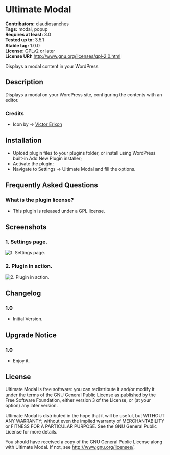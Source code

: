 # Ultimate Modal #
**Contributors:** claudiosanches  
**Tags:** modal, popup  
**Requires at least:** 3.0  
**Tested up to:** 3.5.1  
**Stable tag:** 1.0.0  
**License:** GPLv2 or later  
**License URI:** http://www.gnu.org/licenses/gpl-2.0.html  

Displays a modal content in your WordPress

## Description ##

Displays a modal on your WordPress site, configuring the contents with an editor.

### Credits ###

* Icon by => [Victor Erixon](http://www.iconfinder.com/iconsets/eightyshades)

## Installation ##

* Upload plugin files to your plugins folder, or install using WordPress built-in Add New Plugin installer;
* Activate the plugin;
* Navigate to Settings -> Ultimate Modal and fill the options.

## Frequently Asked Questions ##

### What is the plugin license? ###

* This plugin is released under a GPL license.

## Screenshots ##

### 1. Settings page. ###
![1. Settings page.](http://s.wordpress.org/extend/plugins/ultimate-modal/screenshot-1.png)

### 2. Plugin in action. ###
![2. Plugin in action.](http://s.wordpress.org/extend/plugins/ultimate-modal/screenshot-2.png)


## Changelog ##

### 1.0 ###

* Initial Version.

## Upgrade Notice ##

### 1.0 ###

* Enjoy it.

## License ##

Ultimate Modal is free software: you can redistribute it and/or modify it under the terms of the GNU General Public License as published by the Free Software Foundation, either version 3 of the License, or (at your option) any later version.

Ultimate Modal is distributed in the hope that it will be useful, but WITHOUT ANY WARRANTY; without even the implied warranty of MERCHANTABILITY or FITNESS FOR A PARTICULAR PURPOSE. See the GNU General Public License for more details.

You should have received a copy of the GNU General Public License along with Ultimate Modal. If not, see <http://www.gnu.org/licenses/>.
